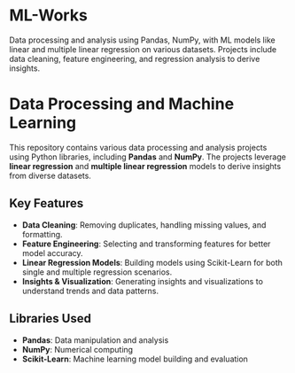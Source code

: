 # ML-Works
Data processing and analysis using Pandas, NumPy, with ML models like linear and multiple linear regression on various datasets. Projects include data cleaning, feature engineering, and regression analysis to derive insights.


# Data Processing and Machine Learning

This repository contains various data processing and analysis projects using Python libraries, including **Pandas** and **NumPy**. The projects leverage **linear regression** and **multiple linear regression** models to derive insights from diverse datasets.

## Key Features
- **Data Cleaning**: Removing duplicates, handling missing values, and formatting.
- **Feature Engineering**: Selecting and transforming features for better model accuracy.
- **Linear Regression Models**: Building models using Scikit-Learn for both single and multiple regression scenarios.
- **Insights & Visualization**: Generating insights and visualizations to understand trends and data patterns.

## Libraries Used
- **Pandas**: Data manipulation and analysis
- **NumPy**: Numerical computing
- **Scikit-Learn**: Machine learning model building and evaluation
